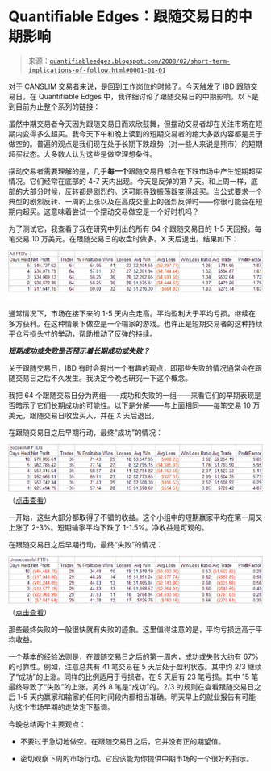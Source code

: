 <!--yml

分类：未分类

日期：2024-05-18 08:35:39

-->

# Quantifiable Edges：跟随交易日的中期影响

> 来源：[`quantifiableedges.blogspot.com/2008/02/short-term-implications-of-follow.html#0001-01-01`](http://quantifiableedges.blogspot.com/2008/02/short-term-implications-of-follow.html#0001-01-01)

对于 CANSLIM 交易者来说，是回到工作岗位的时候了。今天触发了 IBD 跟随交易日。在 Quantifiable Edges 中，我详细讨论了跟随交易日的中期影响。以下是到目前为止整个系列的链接：

虽然中期交易者今天因为跟随交易日而欢欣鼓舞，但摆动交易者却在关注市场在短期内变得多么超买。我今天下午和晚上读到的短期交易者的绝大多数内容都是关于做空的。普遍的观点是我们现在处于长期下跌趋势（对一些人来说是熊市）的短期超买状态。大多数人认为这些是做空理想条件。

摆动交易者需要理解的是，几乎**每一个**跟随交易日都会在下跌市场中产生短期超买情况。它们经常在底部的 4-7 天内出现。今天是反弹的第 7 天。和上周一样，底部的大部分时候，反转都是剧烈的。这可能导致振荡器变得超买。当公式要求一个典型的剧烈反转、一周的上涨以及在高成交量上的强烈反弹时——你很可能会在短期内超买。这意味着尝试一个摆动交易做空是一个好时机吗？

为了测试它，我查看了我在研究中列出的所有 64 个跟随交易日的 1-5 天回报。每笔交易 10 万美元。在跟随交易日的收盘时做多。X 天后退出。结果如下：

![](img/4a798ca86dbcfe8b1b8950ec2339c485.png)

通常情况下，市场在接下来的 1-5 天内会走高。平均盈利大于平均亏损。继续在多方获利。在这种情景下做空是一个输家的游戏。也许正是短期交易者的这种持续平仓亏损头寸的举动，帮助推动了反弹的持续。

***短期成功或失败是否预示着长期成功或失败？***

关于跟随交易日，IBD 有时会提出一个有趣的观点，即那些失败的情况通常会在跟随交易日之后不久发生。我决定今晚也研究一下这个概念。

我把 64 个跟随交易日分为两组——成功和失败的一组——来看它们的早期表现是否暗示了它们长期成功的可能性。以下是分解——与上面相同——每笔交易 10 万美元，跟随交易日收盘买入，并在 X 天后退出。

在跟随交易日之后早期行动，最终“成功”的情况：

![图片](img/1fb0e7a1d79a687f54a07ea50e076ee5.png)（[点击查看](https://blogger.googleusercontent.com/img/b/R29vZ2xl/AVvXsEiUMpSN_E1sneMYkzXd0S4YioYR6rF3ToIJ1kNs9MCpJe1Edz04ml3XdA6O_ikcm-At9ZXO61fYARaU2_9Zr2-_5TMfs0BCc9vWdZ2QolYFCTOvLFoy6aQfsOl2azqTLZftGQSxPzWma1c/s1600-h/2008-1-31+FTD+Success+Results.PNG)）

一开始，这些大部分都取得了不错的收益。这个小组中的短期赢家平均在第一周又上涨了 2-3%。短期输家平均下跌了 1-1.5%。净收益是可观的。

在跟随交易日之后早期行动，最终“失败”的情况：

![图片](img/7c0b4ef610920b87b4ab8f94763b23e1.png)（[点击查看](https://blogger.googleusercontent.com/img/b/R29vZ2xl/AVvXsEgaHMA_J5FsjvMgzuc1KYUe4pgbd3NxCsEKXl5oGNYmqVzw128Woqsu3EbGPJT0XpXUhJWynPT4P0OffxUStKiKExttS4HizCvWB3CpmKLkWG3iqr73yq6q7yKVQ6eKOqIxes4bjcNymdg/s1600-h/2008-1-31+FTD+UnSuccess+Results.PNG)）

那些最终失败的一般很快就有失败的迹象。这里值得注意的是，平均亏损远高于平均收益。

一个基本的经验法则是，在跟随交易日之后的第一周内，成功或失败大约有 67%的可靠性。例如，注意总共有 41 笔交易在 5 天后处于盈利状态。其中约 2/3 继续了“成功”的上涨。同样的比例适用于亏损者。在 5 天后有 23 笔亏损。其中 15 笔最终导致了“失败”的上涨，另外 8 笔是“成功”的。2/3 的规则在查看跟随交易日之后 1-5 天内赢家和输家的任何时间段内都相当准确。明天早上的就业报告有可能为这个市场早期的走势定下基调。

今晚总结两个主要观点：

- 不要过于急切地做空。在跟随交易日之后，它并没有正的期望值。

- 密切观察下周的市场行动。它应该能为你提供中期市场的一个很好的指示。
